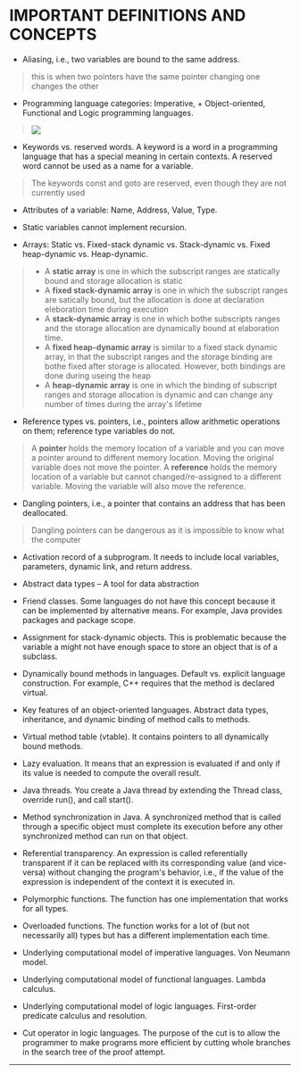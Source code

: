 # IMPORTANT DEFINITIONS AND CONCEPTS
+ Aliasing, i.e., two variables are bound to the same address.
> this is when two pointers have the same pointer 
> changing one changes the other
+ Programming language categories: Imperative, + Object-oriented,  Functional and Logic programming languages.
> ![](https://cdn.discordapp.com/attachments/328403690383867906/1096748121037492325/what-is-imperative-programming1.png)

+ Keywords vs. reserved words. A keyword is a word in a programming language that has a special meaning in certain contexts. A reserved word cannot be used as a name for a variable.
> The keywords const and goto are reserved, even though they are not currently used
+ Attributes of a variable: Name, Address, Value, Type.
>
+ Static variables cannot implement recursion.
>
+ Arrays: Static vs. Fixed-stack dynamic vs. Stack-dynamic vs. Fixed heap-dynamic vs. Heap-dynamic.
> + A **static array** is one in which the subscript ranges are statically bound and storage allocation is static
> + A **fixed stack-dynamic array** is one in which the subscript ranges are satically bound, but the allocation is done at declaration eleboration time during execution
> + A **stack-dynamic array** is one in which bothe subscripts ranges and the storage allocation are dynamically bound at elaboration time.
> + A **fixed heap-dynamic array** is similar to a fixed stack dynamic array, in that the subscript ranges and the storage binding are bothe fixed after storage is allocated. However, both bindings are done during useing the heap
> + A **heap-dynamic array** is one in which the binding of subscript ranges and storage allocation is dynamic and can change any number of times during the array's lifetime
+ Reference types vs. pointers, i.e., pointers allow arithmetic operations on them; reference type variables do not.
> A **pointer** holds the memory location of a variable and you can move a pointer around to different memory location. Moving the original variable does not move the pointer.
>A **reference** holds the memory location of a variable but cannot changed/re-assigned to a different variable. Moving the variable will also move the reference.
+ Dangling pointers, i.e., a pointer that contains an address that has been deallocated.
> Dangling pointers can be dangerous as it is impossible to know what the computer 
+ Activation record of a subprogram. It needs to include local variables, parameters, dynamic link, and return address.
>

+ Abstract data types – A tool for data abstraction
>
+ Friend classes. Some languages do not have this concept because it can be implemented by alternative means. For example, Java provides packages and package scope.
>
+ Assignment for stack-dynamic objects. This is problematic because the variable a might not have enough space to store an object that is of a subclass.
>
+ Dynamically bound methods in languages. Default vs. explicit language construction. For example, C++ requires that the method is declared virtual.
>
+ Key features of an object-oriented languages. Abstract data types, inheritance, and dynamic binding of method calls to methods.
>
+ Virtual method table (vtable). It contains pointers to all dynamically bound methods.
>
+ Lazy evaluation. It means that an expression is evaluated if and only if its value is needed to compute the overall result.
>
+ Java threads. You create a Java thread by extending the Thread class, override run(), and call start().
>

+ Method synchronization in Java. A synchronized method that is called through a specific object must complete its execution before any other synchronized method can run on that object.
>
+ Referential transparency. An expression is called referentially transparent if it can be replaced with its corresponding value (and vice-versa) without changing the program's behavior, i.e., if the value of the expression is independent of the context it is executed in.
>
+ Polymorphic functions. The function has one implementation that works for all types.
>
+ Overloaded functions. The function works for a lot of (but not necessarily all) types but has a different implementation each time.
>
+ Underlying computational model of imperative languages. Von Neumann model.
>
+ Underlying computational model of functional languages. Lambda calculus.
>
+ Underlying computational model of logic languages. First-order predicate calculus and resolution.
>
+ Cut operator in logic languages. The purpose of the cut is to allow the programmer to make programs more efficient by cutting whole branches in the search tree of the proof attempt.
>
---
